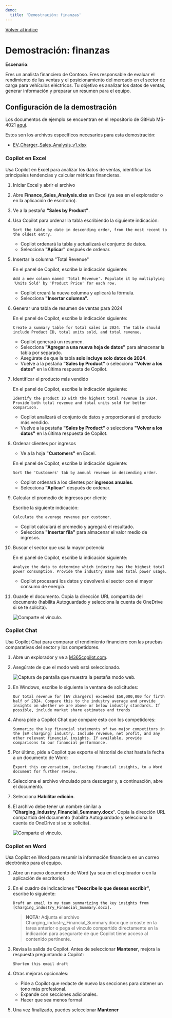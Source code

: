 ```yaml
---
demo:
  title: 'Demostración: finanzas'
---
```


[Volver al índice](https://microsoftlearning.github.io/MS-4021-Copilot-Immersion-Experience/)

# Demostración: finanzas

**Escenario**:  

Eres un analista financiero de Contoso. Eres responsable de evaluar el rendimiento de las ventas y el posicionamiento del mercado en el sector de carga para vehículos eléctricos. Tu objetivo es analizar los datos de ventas, generar información y preparar un resumen para el equipo.

## Configuración de la demostración

Los documentos de ejemplo se encuentran en el repositorio de GitHub MS-4021 [aquí](https://github.com/MicrosoftLearning/MS-4021-Copilot-Immersion-Experience/tree/master/ResourceFiles).

Estos son los archivos específicos necesarios para esta demostración:

- [EV_Charger_Sales_Analysis_v1.xlsx](https://github.com/MicrosoftLearning/MS-4021-Copilot-Immersion-Experience/raw/master/ResourceFiles/EV_Charger_Sales_Analysis_v1.xlsx)

### Copilot en Excel  

Usa Copilot en Excel para analizar los datos de ventas, identificar las principales tendencias y calcular métricas financieras.

1. Iniciar Excel y abrir el archivo  

1. Abre **Finance_Sales_Analysis.xlsx** en Excel (ya sea en el explorador o en la aplicación de escritorio).  

1. Ve a la pestaña **"Sales by Product"**.  

1. Usa Copilot para ordenar la tabla escribiendo la siguiente indicación:  

    ```text
    Sort the table by date in descending order, from the most recent to the oldest entry.
    ```  

    - Copilot ordenará la tabla y actualizará el conjunto de datos.  
    - Selecciona **"Aplicar"** después de ordenar.  

1. Insertar la columna "Total Revenue"  

    En el panel de Copilot, escribe la indicación siguiente:  

    ```text
    Add a new column named 'Total Revenue'. Populate it by multiplying 'Units Sold' by 'Product Price' for each row.
    ```  

    - Copilot creará la nueva columna y aplicará la fórmula.  
    - Selecciona **"Insertar columna".**  

1. Generar una tabla de resumen de ventas para 2024  

    En el panel de Copilot, escribe la indicación siguiente:  

    ```text
    Create a summary table for total sales in 2024. The table should include Product ID, total units sold, and total revenue.
    ```  

    - Copilot generará un resumen.  
    - Selecciona **"Agregar a una nueva hoja de datos"** para almacenar la tabla por separado.  
    - Asegúrate de que la tabla **solo incluye solo datos de 2024**.  
    - Vuelve a la pestaña **"Sales by Product"** o selecciona **"Volver a los datos"** en la última respuesta de Copilot.  

1. Identificar el producto más vendido  

    En el panel de Copilot, escribe la indicación siguiente:  

    ```text
    Identify the product ID with the highest total revenue in 2024. Provide both total revenue and total units sold for better comparison.
    ```  

    - Copilot analizará el conjunto de datos y proporcionará el producto más vendido.
    - Vuelve a la pestaña **"Sales by Product"** o selecciona **"Volver a los datos"** en la última respuesta de Copilot.  

1. Ordenar clientes por ingresos

    - Ve a la hoja **"Customers"** en Excel.

    En el panel de Copilot, escribe la indicación siguiente:  

    ```text
    Sort the 'Customers' tab by annual revenue in descending order.
    ```  

    - Copilot ordenará a los clientes por **ingresos anuales**.  
    - Selecciona **"Aplicar"** después de ordenar.  

1. Calcular el promedio de ingresos por cliente

    Escribe la siguiente indicación:  

    ```text
    Calculate the average revenue per customer.
    ```  

    - Copilot calculará el promedio y agregará el resultado.  
    - Selecciona **"Insertar fila"** para almacenar el valor medio de ingresos.  

1. Buscar el sector que usa la mayor potencia  

    En el panel de Copilot, escribe la indicación siguiente:  

    ```text
    Analyze the data to determine which industry has the highest total power consumption. Provide the industry name and total power usage.
    ```  

    - Copilot procesará los datos y devolverá el sector con el mayor consumo de energía.

1. Guarde el documento. Copia la dirección URL compartida del documento (habilita Autoguardado y selecciona la cuenta de OneDrive si se te solicita).

    ![Comparte el vínculo.](../Demos/Media/share-menu-with-copy-link-9fd1c60a.png)

### Copilot Chat

Usa Copilot Chat para comparar el rendimiento financiero con las pruebas comparativas del sector y los competidores.

1. Abre un explorador y ve a [M365copilot.com](https://m365copilot.com/).

1. Asegúrate de que el modo web está seleccionado.

    ![Captura de pantalla que muestra la pestaña modo web.](../Prompts/Media/web-mode.png)

1. En Windows, escribe lo siguiente la ventana de solicitudes:

    ```text
    Our total revenue for [EV chargers] exceeded $50,000,000 for firth half of 2024. Compare this to the industry average and provide insights on whether we are above or below industry standards. If possible, include market share estimates and trends
    ```

1. Ahora pide a Copilot Chat que compare esto con los competidores:

    ```text
    Summarize the key financial statements of two major competitors in the [EV charging] industry. Include revenue, net profit, and any other relevant financial insights. If available, provide comparisons to our financial performance.
    ```

1. Por último, pide a Copilot que exporte el historial de chat hasta la fecha a un documento de Word:

    ```text
    Export this conversation, including financial insights, to a Word document for further review.
    ```

1. Selecciona el archivo vinculado para descargar y, a continuación, abre el documento.

1. Selecciona **Habilitar edición**.

1. El archivo debe tener un nombre similar a "**Charging_industry_Financial_Summary.docx**". Copia la dirección URL compartida del documento (habilita Autoguardado y selecciona la cuenta de OneDrive si se te solicita).

    ![Comparte el vínculo.](../Demos/Media/share-menu-with-copy-link-9fd1c60a.png)

### Copilot en Word

Usa Copilot en Word para resumir la información financiera en un correo electrónico para el equipo.

1. Abre un nuevo documento de Word (ya sea en el explorador o en la aplicación de escritorio).

1. En el cuadro de indicaciones **"Describe lo que deseas escribir",** escribe lo siguiente:

    ```text
    Draft an email to my team summarizing the key insights from [Charging_industry_Financial_Summary.docx].
    ```

    > **NOTA:** Adjunta el archivo Charging_industry_Financial_Summary.docx que creaste en la tarea anterior o pega el vínculo compartido directamente en la indicación para asegurarte de que Copilot tiene acceso al contenido pertinente.

1. Revisa la salida de Copilot. Antes de seleccionar **Mantener**, mejora la respuesta preguntando a Copilot:

    ```text
    Shorten this email draft
    ```

1. Otras mejoras opcionales:

    - Pide a Copilot que redacte de nuevo las secciones para obtener un tono más profesional.
    - Expande con secciones adicionales.
    - Hacer que sea menos formal

1. Una vez finalizado, puedes seleccionar **Mantener**
